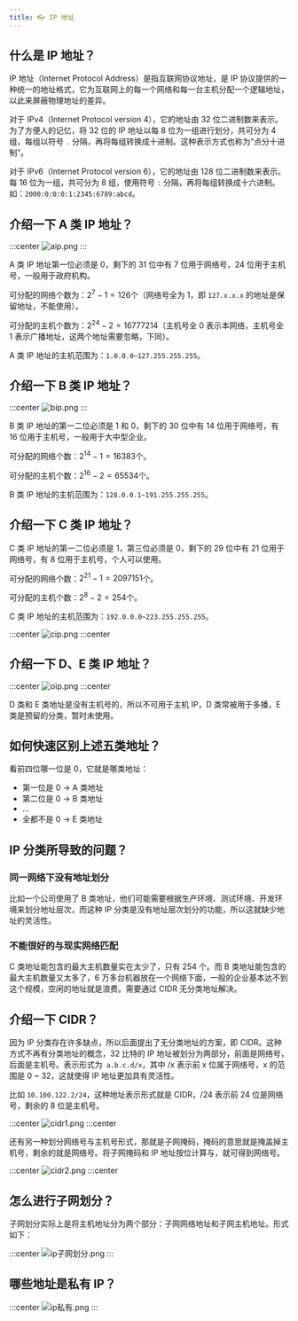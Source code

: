 ```yaml
---
title: 👓 IP 地址
---
```


## 什么是 IP 地址？

IP 地址（Internet Protocol Address）是指互联网协议地址，是 IP 协议提供的一种统一的地址格式，它为互联网上的每一个网络和每一台主机分配一个逻辑地址，以此来屏蔽物理地址的差异。

对于 IPv4（Internet Protocol version 4），它的地址由 32 位二进制数来表示。为了方便人的记忆，将 32 位的 IP 地址以每 8 位为一组进行划分，共可分为 4 组，每组以符号 `.` 分隔，再将每组转换成十进制。这种表示方式也称为“点分十进制”。

对于 IPv6（Internet Protocol version 6），它的地址由 128 位二进制数来表示。每 16 位为一组，共可分为 8 组，使用符号 `:` 分隔，再将每组转换成十六进制。如：`2000:0:0:0:1:2345:6789:abcd`。

## 介绍一下 A 类 IP 地址？

:::center
![aip.png](https://i.loli.net/2021/08/01/lAzgYH8JaUq43LG.png)
:::

A 类 IP 地址第一位必须是 0，剩下的 31 位中有 7 位用于网络号，24 位用于主机号，一般用于政府机构。

可分配的网络个数为：$2^7-1=126$个（网络号全为 1，即 `127.x.x.x` 的地址是保留地址，不能使用）。

可分配的主机个数为：$2^{24}-2=16777214$（主机号全 0 表示本网络，主机号全 1 表示广播地址，这两个地址需要忽略，下同）。

A 类 IP 地址的主机范围为：`1.0.0.0~127.255.255.255`。

## 介绍一下 B 类 IP 地址？

:::center
![bip.png](https://i.loli.net/2021/08/01/tmcSDefnCBkuPLJ.png)
:::

B 类 IP 地址的第一二位必须是 1 和 0，剩下的 30 位中有 14 位用于网络号，有 16 位用于主机号，一般用于大中型企业。

可分配的网络个数：$2^{14}-1=16383$个。

可分配的主机个数：$2^{16}-2=65534$个。

B 类 IP 地址的主机范围为：`128.0.0.1~191.255.255.255`。

## 介绍一下 C 类 IP 地址？

C 类 IP 地址的第一二位必须是 1，第三位必须是 0，剩下的 29 位中有 21 位用于网络号，有 8 位用于主机号，个人可以使用。

可分配的网络个数：$2^{21}-1=2097151$个。

可分配的主机个数：$2^8-2=254$个。

C 类 IP 地址的主机范围为：`192.0.0.0~223.255.255.255`。

:::center
![cip.png](https://i.loli.net/2021/08/01/jABfvJSEwQ9ILZ8.png)
:::center

## 介绍一下 D、E 类 IP 地址？

:::center
![oip.png](https://i.loli.net/2021/08/01/6WZasjz1mVKJDqg.png)
:::center

D 类和 E 类地址是没有主机号的，所以不可用于主机 IP，D 类常被用于多播，E 类是预留的分类，暂时未使用。

## 如何快速区别上述五类地址？

看前四位哪一位是 0，它就是哪类地址：

- 第一位是 0 -> A 类地址
- 第二位是 0 -> B 类地址
- ...
- 全都不是 0 -> E 类地址

## IP 分类所导致的问题？

### 同一网络下没有地址划分

比如一个公司使用了 B 类地址，他们可能需要根据生产环境、测试环境、开发环境来划分地址层次，而这种 IP 分类是没有地址层次划分的功能，所以这就缺少地址的灵活性。

### 不能很好的与现实网络匹配

C 类地址能包含的最大主机数量实在太少了，只有 254 个。而 B 类地址能包含的最大主机数量又太多了，6 万多台机器放在一个网络下面，一般的企业基本达不到这个规模，空闲的地址就是浪费。需要通过 CIDR 无分类地址解决。

## 介绍一下 CIDR？

因为 IP 分类存在许多缺点，所以后面提出了无分类地址的方案，即 CIDR。这种方式不再有分类地址的概念，32 比特的 IP 地址被划分为两部分，前面是网络号，后面是主机号。表示形式为` a.b.c.d/x`，其中 /x 表示前 x 位属于网络号，x 的范围是 0 ~ 32，这就使得 IP 地址更加具有灵活性。

比如 `10.100.122.2/24`，这种地址表示形式就是 CIDR，/24 表示前 24 位是网络号，剩余的 8 位是主机号。

:::center
![cidr1.png](https://i.loli.net/2021/08/01/zB5WZC2UN7JHtp6.png)
:::center

还有另一种划分网络号与主机号形式，那就是子网掩码，掩码的意思就是掩盖掉主机号，剩余的就是网络号。将子网掩码和 IP 地址按位计算与，就可得到网络号。

:::center
![cidr2.png](https://i.loli.net/2021/08/01/i4d1QKW2N5uHCPI.png)
:::center

## 怎么进行子网划分？

子网划分实际上是将主机地址分为两个部分：子网网络地址和子网主机地址。形式如下：

:::center
![ip子网划分.png](https://i.loli.net/2021/08/01/nY9Z2RM3GKegEdT.png)
:::

## 哪些地址是私有 IP？

:::center
![ip私有.png](https://i.loli.net/2021/08/01/ynH4sI5iSTzpvDJ.png)
:::
